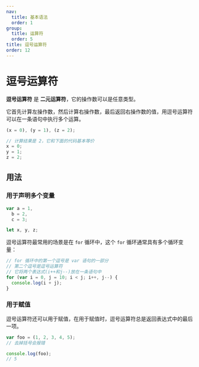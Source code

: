 ```yaml
---
nav:
  title: 基本语法
  order: 1
group:
  title: 运算符
  order: 5
title: 逗号运算符
order: 12
---
```


# 逗号运算符

**逗号运算符** 是 **二元运算符**，它的操作数可以是任意类型。

它首先计算左操作数，然后计算右操作数，最后返回右操作数的值，用逗号运算符可以在一条语句中执行多个运算。

```js
(x = 0), (y = 1), (z = 2);
```

```js
// 计算结果是 2，它和下面的代码基本等价
x = 0;
y = 1;
z = 2;
```

## 用法

### 用于声明多个变量

```js
var a = 1,
  b = 2,
  c = 3;

let x, y, z;
```

逗号运算符最常用的场景是在 `for` 循环中，这个 `for` 循环通常具有多个循环变量：

```js
// for 循环中的第一个逗号是 var 语句的一部分
// 第二个逗号是逗号运算符
// 它将两个表达式(i++和j--)放在一条语句中
for (var i = 0, j = 10; i < j; i++, j--) {
  console.log(i + j);
}
```

### 用于赋值

逗号运算符还可以用于赋值，在用于赋值时，逗号运算符总是返回表达式中的最后一项。

```js
var foo = (1, 2, 3, 4, 5);
// 去掉括号会报错

console.log(foo);
// 5
```
